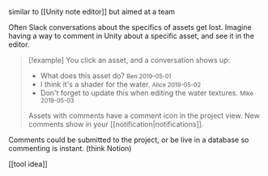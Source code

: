 similar to [[Unity note editor]]
but aimed at a team

Often Slack conversations about the specifics of assets get lost.
Imagine having a way to comment in Unity about a specific asset, and see it in the editor.

> [!example]
> You click an asset, and a conversation shows up:
> - What does this asset do? <small><font color="#595959">Ben 2019-05-01</font></small>
> - I think it's a shader for the water. <small><font color="#595959">Alice 2019-05-02</font></small>
> - Don't forget to update this when editing the water textures. <small><font color="#595959">Mike 2019-05-03</font></small>
> 
> Assets with comments have a comment icon in the project view.
> New comments show in your [[notification|notifications]].

Comments could be submitted to the project, or be live in a database so commenting is instant. (think Notion)

[[tool idea]]
